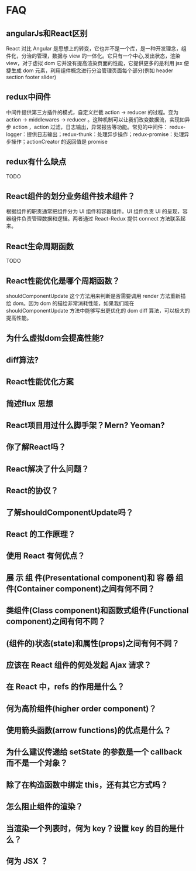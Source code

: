 # FAQ

## angularJs和React区别

React 对比 Angular 是思想上的转变，它也并不是一个库，是一种开发理念，组件化，分治的管理，数据与 view 的一体化。它只有一个中心,发出状态，渲染 view，对于虚拟 dom 它并没有提高渲染页面的性能，它提供更多的是利用 jsx 便捷生成 dom 元素，利用组件概念进行分治管理页面每个部分(例如 header section footer slider)

## redux中间件

中间件提供第三方插件的模式，自定义拦截 action -> reducer 的过程。变为action -> middlewares -> reducer 。这种机制可以让我们改变数据流，实现如异步
action ，action 过滤，日志输出，异常报告等功能。常见的中间件： redux-logger：提供日志输出；redux-thunk：处理异步操作；redux-promise：处理异步操作；actionCreator 的返回值是 promise

## redux有什么缺点

TODO

## React组件的划分业务组件技术组件？

根据组件的职责通常把组件分为 UI 组件和容器组件。UI 组件负责 UI 的呈现，容器组件负责管理数据和逻辑。两者通过 React-Redux 提供 connect 方法联系起来。

## React生命周期函数

TODO

## React性能优化是哪个周期函数？

shouldComponentUpdate 这个方法用来判断是否需要调用 render 方法重新描绘 dom。因为 dom 的描绘非常消耗性能，如果我们能在 shouldComponentUpdate 方法中能够写出更优化的 dom diff 算法，可以极大的提高性能。

## 为什么虚拟dom会提高性能?

## diff算法?

## React性能优化方案

## 简述flux 思想

## React项目用过什么脚手架？Mern? Yeoman?

## 你了解React吗？

## React解决了什么问题？

## React的协议？

## 了解shouldComponentUpdate吗？

## React 的工作原理？

## 使用 React 有何优点？

## 展 示 组 件(Presentational component)和 容 器 组 件(Container component)之间有何不同？

## 类组件(Class component)和函数式组件(Functional component)之间有何不同？

## (组件的)状态(state)和属性(props)之间有何不同？

## 应该在 React 组件的何处发起 Ajax 请求？

## 在 React 中，refs 的作用是什么？

## 何为高阶组件(higher order component)？

## 使用箭头函数(arrow functions)的优点是什么？

## 为什么建议传递给 setState 的参数是一个 callback 而不是一个对象？

## 除了在构造函数中绑定 this，还有其它方式吗？

## 怎么阻止组件的渲染？

## 当渲染一个列表时，何为 key？设置 key 的目的是什么？

## 何为 JSX ？
